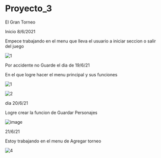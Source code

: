 # Proyecto_3
El Gran Torneo

Inicio 8/6/2021

Empece trabajando en el menu que lleva el usuario a iniciar seccion o salir del juego

![1](https://user-images.githubusercontent.com/83445439/121283958-464dfe00-c899-11eb-96e1-9be44daabd31.PNG) 

Por accidente no Guarde el dia de 19/6/21

En el que logre hacer el menu principal y sus funciones 

![1](https://user-images.githubusercontent.com/83445439/122707044-704add00-d216-11eb-901a-178422ec811d.PNG)


![2](https://user-images.githubusercontent.com/83445439/122707047-717c0a00-d216-11eb-9be0-c007e8581354.PNG)

dia 20/6/21 

Logre crear la funcion de Guardar Personajes

![image](https://user-images.githubusercontent.com/83445439/122707129-9b353100-d216-11eb-988e-9062686cf552.png)


21/6/21

Estoy trabajando en el menu de Agregar torneo 

![4](https://user-images.githubusercontent.com/83445439/122821887-9f0a9700-d29a-11eb-8de4-5dfe9feadbf6.PNG)

